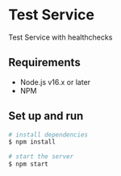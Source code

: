 # Test Service
Test Service with healthchecks

## Requirements
* Node.js v16.x or later
* NPM

## Set up and run
```sh
# install dependencies
$ npm install

# start the server
$ npm start
```